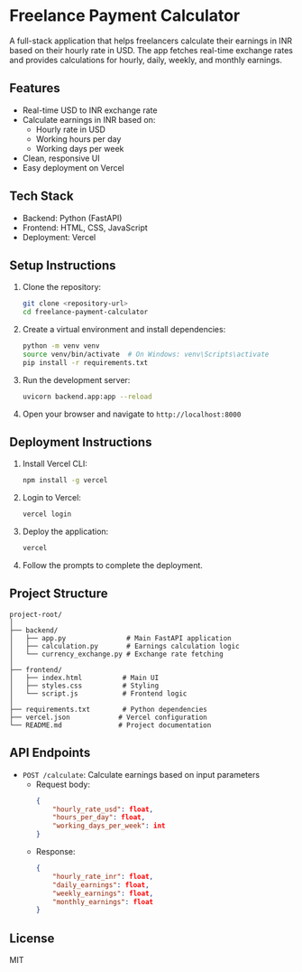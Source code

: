 # Freelance Payment Calculator

A full-stack application that helps freelancers calculate their earnings in INR based on their hourly rate in USD. The app fetches real-time exchange rates and provides calculations for hourly, daily, weekly, and monthly earnings.

## Features

- Real-time USD to INR exchange rate
- Calculate earnings in INR based on:
  - Hourly rate in USD
  - Working hours per day
  - Working days per week
- Clean, responsive UI
- Easy deployment on Vercel

## Tech Stack

- Backend: Python (FastAPI)
- Frontend: HTML, CSS, JavaScript
- Deployment: Vercel

## Setup Instructions

1. Clone the repository:
   ```bash
   git clone <repository-url>
   cd freelance-payment-calculator
   ```

2. Create a virtual environment and install dependencies:
   ```bash
   python -m venv venv
   source venv/bin/activate  # On Windows: venv\Scripts\activate
   pip install -r requirements.txt
   ```

3. Run the development server:
   ```bash
   uvicorn backend.app:app --reload
   ```

4. Open your browser and navigate to `http://localhost:8000`

## Deployment Instructions

1. Install Vercel CLI:
   ```bash
   npm install -g vercel
   ```

2. Login to Vercel:
   ```bash
   vercel login
   ```

3. Deploy the application:
   ```bash
   vercel
   ```

4. Follow the prompts to complete the deployment.

## Project Structure

```
project-root/
│
├── backend/
│   ├── app.py               # Main FastAPI application
│   ├── calculation.py       # Earnings calculation logic
│   └── currency_exchange.py # Exchange rate fetching
│
├── frontend/
│   ├── index.html          # Main UI
│   ├── styles.css          # Styling
│   └── script.js           # Frontend logic
│
├── requirements.txt        # Python dependencies
├── vercel.json            # Vercel configuration
└── README.md              # Project documentation
```

## API Endpoints

- `POST /calculate`: Calculate earnings based on input parameters
  - Request body:
    ```json
    {
        "hourly_rate_usd": float,
        "hours_per_day": float,
        "working_days_per_week": int
    }
    ```
  - Response:
    ```json
    {
        "hourly_rate_inr": float,
        "daily_earnings": float,
        "weekly_earnings": float,
        "monthly_earnings": float
    }
    ```

## License

MIT 